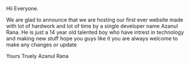 Hii Everyone.

We are glad to announce that we are hosting our first ever website made with lot of hardwork and lot of time by a single developer name Azanul Rana. He is just a 14 year old talented boy who have intrest in technology and making new stuff hope you guys like it you are always welcome to make any changes or update


Yours Truely 
Azanul Rana



